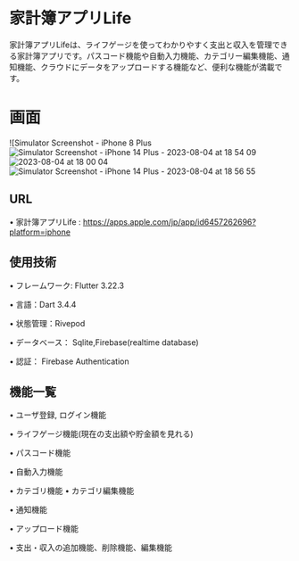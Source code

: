 # 家計簿アプリLife

家計簿アプリLifeは、ライフゲージを使ってわかりやすく支出と収入を管理できる家計簿アプリです。パスコード機能や自動入力機能、カテゴリー編集機能、通知機能、クラウドにデータをアップロードする機能など、便利な機能が満載です。
# 画面
![Simulator Screenshot - iPhone 8 Plus ![Simulator Screenshot - iPhone 14 Plus - 2023-08-04 at 18 54 09](https://github.com/keito0612/budget_life/assets/93522137/e08c10db-6048-4edf-a318-4dd361a758f1)
![2023-08-04 at 18 00 04](https://github.com/keito0612/budget_life/assets/93522137/d47efdbf-4781-4fe9-a8ef-40c6a584564d)
![Simulator Screenshot - iPhone 14 Plus - 2023-08-04 at 18 56 55](https://github.com/keito0612/budget_life/assets/93522137/d2e2558b-7270-4fa9-b524-7bb1be85a307)




## URL
• 家計簿アプリLife : https://apps.apple.com/jp/app/id6457262696?platform=iphone


## 使用技術
• フレームワーク: Flutter 3.22.3

• 言語：Dart 3.4.4

• 状態管理：Rivepod

• データベース： Sqlite,Firebase(realtime database)

• 認証： Firebase Authentication




## 機能一覧

• ユーザ登録, ログイン機能

• ライフゲージ機能(現在の支出額や貯金額を見れる)

• パスコード機能

• 自動入力機能

• カテゴリ機能 • カテゴリ編集機能

• 通知機能

• アップロード機能

• 支出・収入の追加機能、削除機能、編集機能




